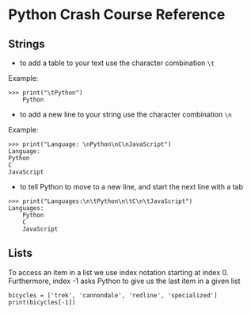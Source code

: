# Python Crash Course Reference

## Strings
- to add a table to your text use the character combination `\t`

Example:
```
>>> print("\tPython")
	Python
```

- to add a new line to your string use the character combination `\n`

Example:
```
>>> print("Language: \nPython\nC\nJavaScript")
Language:
Python
C
JavaScript
```

- to tell Python to move to a new line, and start the next line with a tab

```
>>> print("Languages:\n\tPython\n\tC\n\tJavaScript")
Languages:
	Python
	C
	JavaScript
```
## Lists

To access an item in a list we use index notation starting at index 0. Furthermore, index -1 asks Python to give us the last item in a given list

```
bicycles = ['trek', 'cannondale', 'redline', 'specialized']
print(bicycles[-1])
```
